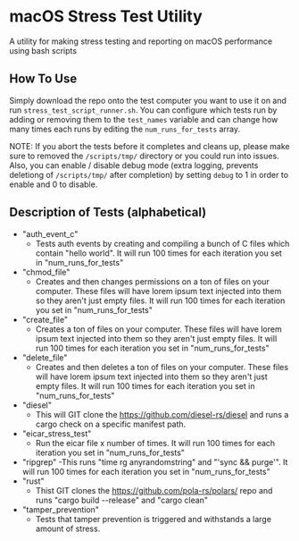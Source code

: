 # macOS Stress Test Utility
A utility for making stress testing and reporting on macOS performance using bash scripts

## How To Use
Simply download the repo onto the test computer you want to use it on and run `stress_test_script_runner.sh`. You can configure which tests run by adding or removing them to the `test_names` variable and can change how many times each runs by editing the `num_runs_for_tests` array. 

NOTE: If you abort the tests before it completes and cleans up, please make sure to removed the `/scripts/tmp/` directory or you could run into issues. Also, you can enable / disable debug mode (extra logging, prevents deletiong of `/scripts/tmp/` after completion) by setting `debug` to 1 in order to enable and 0 to disable. 

## Description of Tests (alphabetical)
- "auth_event_c"
    - Tests auth events by creating and compiling a bunch of C files which contain "hello world". It will run 100 times for each iteration you set in "num_runs_for_tests"
- "chmod_file"
    - Creates and then changes permissions on a ton of files on your computer. These files will have lorem ipsum text injected into them so they aren't just empty files. It will run 100 times for each iteration you set in "num_runs_for_tests"
- "create_file"
    - Creates a ton of files on your computer. These files will have lorem ipsum text injected into them so they aren't just empty files. It will run 100 times for each iteration you set in "num_runs_for_tests"
- "delete_file"
    - Creates and then deletes a ton of files on your computer. These files will have lorem ipsum text injected into them so they aren't just empty files. It will run 100 times for each iteration you set in "num_runs_for_tests"
- "diesel" 
    - This will GIT clone the https://github.com/diesel-rs/diesel and runs a cargo check on a specific manifest path. 
- "eicar_stress_test"    
    - Run the eicar file x number of times. It will run 100 times for each iteration you set in "num_runs_for_tests"
- "ripgrep" 
    -This runs "time rg anyrandomstring" and "'sync && purge'". It will run 100 times for each iteration you set in "num_runs_for_tests"
- "rust" 
    - Thist GIT clones the https://github.com/pola-rs/polars/ repo and runs "cargo build --release" and "cargo clean"
- "tamper_prevention"
    - Tests that tamper prevention is triggered and withstands a large amount of stress. 

